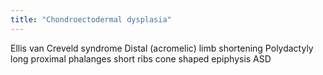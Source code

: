 ```yaml
---
title: "Chondroectodermal dysplasia"
---
```

Ellis van Creveld syndrome
Distal (acromelic) limb shortening
 Polydactyly
 long proximal phalanges
 short ribs
 cone shaped epiphysis
 ASD

